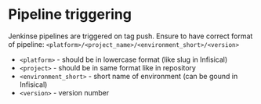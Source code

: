 # Pipeline triggering

Jenkinse pipelines are triggered on tag push. Ensure to have correct format of pipeline: `<platform>/<project_name>/<environment_short>/<version>`

- `<platform>` - should be in lowercase format (like slug in Infisical)
- `<project>` - should be in same format like in repository
- `<environment_short>` - short name of environment (can be gound in Infisical)
- `<version>` - version number
